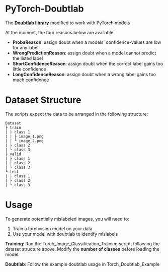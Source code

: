 # PyTorch-Doubtlab

<!-- Add buttons here -->

The [**Doubtlab library**](https://github.com/koaning/doubtlab) modified to work with PyTorch models

At the moment, the four reasons below are available:

- **ProbaReason**: assign doubt when a models' confidence-values are low for any label
- **WrongPredictionReason**: assign doubt when a model cannot predict the listed label
- **ShortConfidenceReason**: assign doubt when the correct label gains too little confidence
- **LongConfidenceReason**: assign doubt when a wrong label gains too much confidence

# Dataset Structure

The scripts expect the data to be arranged in the following structure:

    Dataset
    ├ train
    | ├ class 1
    | | ├ image_1.png
    | | └ image_2.png
    | ├ class 2
    | └ class 3
    ├ valid
    | ├ class 1
    | ├ class 2
    | └ class 3
    └ test
    | ├ class 1
    | ├ class 2
    | └ class 3

# Usage

To generate potentially mislabeled images, you will need to:

1) Train a torchvision model on your data
2) Use your model with doubtlab to identify mislabels

**Training**: Run the Torch_Image_Classification_Training script, following the dataset structure above. Modify the **number of classes** before loading the model. 

**Doubtlab**: Follow the example doubtlab usage in Torch_Doubtlab_Example